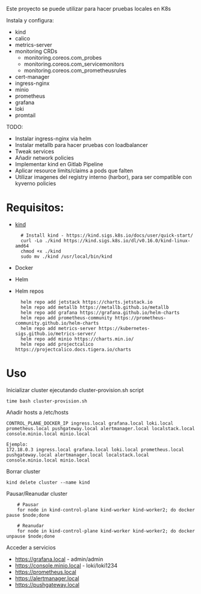 Este proyecto se puede utilizar para hacer pruebas locales en K8s

Instala y configura:
- kind
- calico
- metrics-server
- monitoring CRDs
  - monitoring.coreos.com_probes
  - monitoring.coreos.com_servicemonitors
  - monitoring.coreos.com_prometheusrules
- cert-manager
- ingress-nginx
- minio
- prometheus
- grafana
- loki
- promtail

TODO:
- Instalar ingress-nginx via helm
- Instalar metallb para hacer pruebas con loadbalancer
- Tweak services
- Añadir network policies
- Implementar kind en Gitlab Pipeline
- Aplicar resource limits/claims a pods que falten
- Utilizar imagenes del registry interno (harbor), para ser compatible con kyverno policies

# Requisitos:

- [kind](https://kind.sigs.k8s.io/)

        # Install kind - https://kind.sigs.k8s.io/docs/user/quick-start/
        curl -Lo ./kind https://kind.sigs.k8s.io/dl/v0.16.0/kind-linux-amd64
        chmod +x ./kind
        sudo mv ./kind /usr/local/bin/kind
- Docker
- Helm
- Helm repos
                             
        helm repo add jetstack https://charts.jetstack.io
        helm repo add metallb https://metallb.github.io/metallb
        helm repo add grafana https://grafana.github.io/helm-charts
        helm repo add prometheus-community https://prometheus-community.github.io/helm-charts
        helm repo add metrics-server https://kubernetes-sigs.github.io/metrics-server/
        helm repo add minio https://charts.min.io/
        helm repo add projectcalico https://projectcalico.docs.tigera.io/charts

# Uso

Inicializar cluster ejecutando cluster-provision.sh script

    time bash cluster-provision.sh

Añadir hosts a /etc/hosts

    CONTROL_PLANE_DOCKER_IP ingress.local grafana.local loki.local prometheus.local pushgateway.local alertmanager.local localstack.local console.minio.local minio.local

    Ejemplo:
    172.18.0.3 ingress.local grafana.local loki.local prometheus.local pushgateway.local alertmanager.local localstack.local console.minio.local minio.local

Borrar cluster

    kind delete cluster --name kind

Pausar/Reanudar cluster

        # Pausar
        for node in kind-control-plane kind-worker kind-worker2; do docker pause $node;done

        # Reanudar
        for node in kind-control-plane kind-worker kind-worker2; do docker unpause $node;done

Acceder a servicios
- https://grafana.local - admin/admin
- https://console.minio.local - loki/loki1234
- https://prometheus.local
- https://alertmanager.local
- https://pushgateway.local
